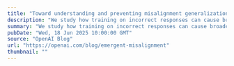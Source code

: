 ```yaml
---
title: "Toward understanding and preventing misalignment generalization"
description: "We study how training on incorrect responses can cause broader misalignment in language models and identify an internal feature driving this behavior—one that can be reversed with minimal fine-tuning."
summary: "We study how training on incorrect responses can cause broader misalignment in language models and identify an internal feature driving this behavior—one that can be reversed with minimal fine-tuning."
pubDate: "Wed, 18 Jun 2025 10:00:00 GMT"
source: "OpenAI Blog"
url: "https://openai.com/blog/emergent-misalignment"
thumbnail: ""
---
```


